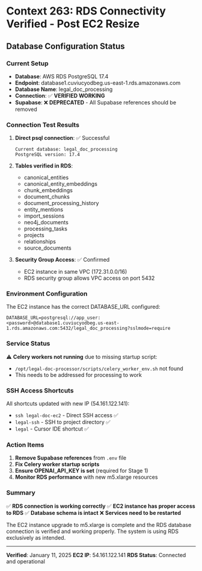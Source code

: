 # Context 263: RDS Connectivity Verified - Post EC2 Resize

## Database Configuration Status

### Current Setup
- **Database**: AWS RDS PostgreSQL 17.4
- **Endpoint**: database1.cuviucyodbeg.us-east-1.rds.amazonaws.com
- **Database Name**: legal_doc_processing
- **Connection**: ✅ **VERIFIED WORKING**
- **Supabase**: ❌ **DEPRECATED** - All Supabase references should be removed

### Connection Test Results

1. **Direct psql connection**: ✅ Successful
   ```
   Current database: legal_doc_processing
   PostgreSQL version: 17.4
   ```

2. **Tables verified in RDS**:
   - canonical_entities
   - canonical_entity_embeddings
   - chunk_embeddings
   - document_chunks
   - document_processing_history
   - entity_mentions
   - import_sessions
   - neo4j_documents
   - processing_tasks
   - projects
   - relationships
   - source_documents

3. **Security Group Access**: ✅ Confirmed
   - EC2 instance in same VPC (172.31.0.0/16)
   - RDS security group allows VPC access on port 5432

### Environment Configuration

The EC2 instance has the correct DATABASE_URL configured:
```
DATABASE_URL=postgresql://app_user:<password>@database1.cuviucyodbeg.us-east-1.rds.amazonaws.com:5432/legal_doc_processing?sslmode=require
```

### Service Status

⚠️ **Celery workers not running** due to missing startup script:
- `/opt/legal-doc-processor/scripts/celery_worker_env.sh` not found
- This needs to be addressed for processing to work

### SSH Access Shortcuts

All shortcuts updated with new IP (54.161.122.141):
- `ssh legal-doc-ec2` - Direct SSH access ✅
- `legal-ssh` - SSH to project directory ✅  
- `legal` - Cursor IDE shortcut ✅

### Action Items

1. **Remove Supabase references** from `.env` file
2. **Fix Celery worker startup scripts**
3. **Ensure OPENAI_API_KEY is set** (required for Stage 1)
4. **Monitor RDS performance** with new m5.xlarge resources

### Summary

✅ **RDS connection is working correctly**
✅ **EC2 instance has proper access to RDS**
✅ **Database schema is intact**
❌ **Services need to be restarted**

The EC2 instance upgrade to m5.xlarge is complete and the RDS database connection is verified and working properly. The system is using RDS exclusively as intended.

---

**Verified**: January 11, 2025
**EC2 IP**: 54.161.122.141
**RDS Status**: Connected and operational